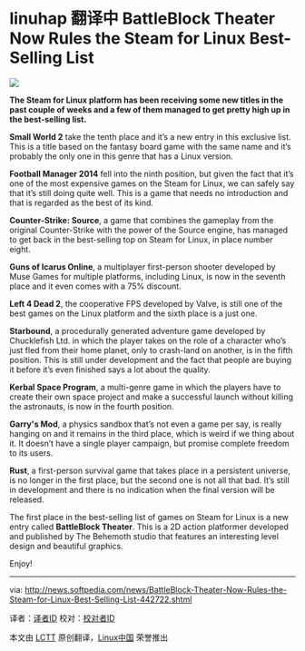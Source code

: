 linuhap 翻译中
BattleBlock Theater Now Rules the Steam for Linux Best-Selling List
================================================================================
![](http://i1-news.softpedia-static.com/images/news2/BattleBlock-Theater-Now-Rules-the-Steam-for-Linux-Best-Selling-List-442722-2.jpg)

**The Steam for Linux platform has been receiving some new titles in the past couple of weeks and a few of them managed to get pretty high up in the best-selling list.**

**Small World 2** take the tenth place and it’s a new entry in this exclusive list. This is a title based on the fantasy board game with the same name and it’s probably the only one in this genre that has a Linux version.

**Football Manager 2014** fell into the ninth position, but given the fact that it’s one of the most expensive games on the Steam for Linux, we can safely say that it’s still doing quite well. This is a game that needs no introduction and that is regarded as the best of its kind.

**Counter-Strike: Source**, a game that combines the gameplay from the original Counter-Strike with the power of the Source engine, has managed to get back in the best-selling top on Steam for Linux, in place number eight.

**Guns of Icarus Online**, a multiplayer first-person shooter developed by Muse Games for multiple platforms, including Linux, is now in the seventh place and it even comes with a 75% discount.

**Left 4 Dead 2**, the cooperative FPS developed by Valve, is still one of the best games on the Linux platform and the sixth place is a just one.

**Starbound**, a procedurally generated adventure game developed by Chucklefish Ltd. in which the player takes on the role of a character who’s just fled from their home planet, only to crash-land on another, is in the fifth position. This is still under development and the fact that people are buying it before it’s even finished says a lot about the quality.

**Kerbal Space Program**, a multi-genre game in which the players have to create their own space project and make a successful launch without killing the astronauts, is now in the fourth position.

**Garry's Mod**, a physics sandbox that’s not even a game per say, is really hanging on and it remains in the third place, which is weird if we thing about it. It doesn’t have a single player campaign, but promise complete freedom to its users.

**Rust**, a first-person survival game that takes place in a persistent universe, is no longer in the first place, but the second one is not all that bad. It’s still in development and there is no indication when the final version will be released.

The first place in the best-selling list of games on Steam for Linux is a new entry called **BattleBlock Theater**. This is a 2D action platformer developed and published by The Behemoth studio that features an interesting level design and beautiful graphics.

Enjoy!

--------------------------------------------------------------------------------

via: http://news.softpedia.com/news/BattleBlock-Theater-Now-Rules-the-Steam-for-Linux-Best-Selling-List-442722.shtml

译者：[译者ID](https://github.com/译者ID) 校对：[校对者ID](https://github.com/校对者ID)

本文由 [LCTT](https://github.com/LCTT/TranslateProject) 原创翻译，[Linux中国](http://linux.cn/) 荣誉推出

[1]:
[2]:
[3]:
[4]:
[5]:
[6]:
[7]:
[8]:
[9]:
[10]:
[11]:
[12]:
[13]:
[14]:
[15]:
[16]:
[17]:
[18]:
[19]:
[20]:
